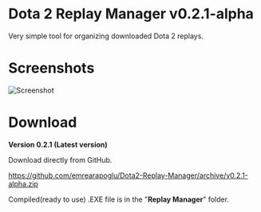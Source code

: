 # Dota 2 Replay Manager v0.2.1-alpha
Very simple tool for organizing downloaded Dota 2 replays.

# Screenshots
![Screenshot](http://i.imgur.com/COuCgO5.png)


# Download

**Version 0.2.1 (Latest version)**

Download directly from GitHub.

https://github.com/emrearapoglu/Dota2-Replay-Manager/archive/v0.2.1-alpha.zip

Compiled(ready to use) .EXE file is in the "**Replay Manager**" folder.
